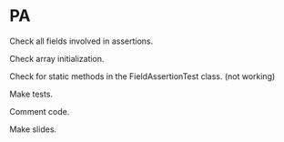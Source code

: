 PA
==

Check all fields involved in assertions. 

Check array initialization.

Check for static methods in the FieldAssertionTest class. (not working)

Make tests.

Comment code.

Make slides.
